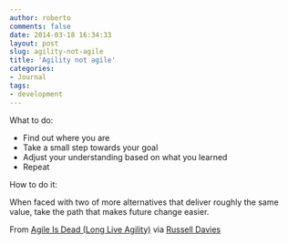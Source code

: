 ```yaml
---
author: roberto
comments: false
date: 2014-03-18 16:34:33
layout: post
slug: agility-not-agile
title: 'Agility not agile'
categories:
- Journal
tags:
- development
---
```


What to do:

* Find out where you are
* Take a small step towards your goal
* Adjust your understanding based on what you learned 
* Repeat

How to do it:

When faced with two of more alternatives that deliver roughly the same value, take the path that makes future change easier.

From [Agile Is Dead (Long Live Agility)](http://pragdave.me/blog/2014/03/04/time-to-kill-agile/) via [Russell Davies](http://russelldavies.typepad.com/planning/2014/03/what-to-do.html)
